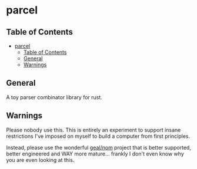 # parcel
## Table of Contents
<!-- TOC -->

- [parcel](#parcel)
    - [Table of Contents](#table-of-contents)
    - [General](#general)
    - [Warnings](#warnings)

<!-- /TOC -->

## General
A toy parser combinator library for rust.

## Warnings
Please nobody use this. This is entirely an experiment to support insane restrictions I've imposed on myself to build a computer from first principles.

Instead, please use the wonderful [geal/nom](https://github.com/Geal/nom) project that is better supported, better engineered and WAY more mature... frankly I don't even know why you are even looking at this.